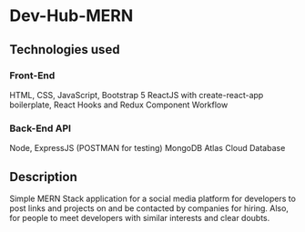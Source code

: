 # Dev-Hub-MERN
## Technologies used
### Front-End
HTML, CSS, JavaScript, Bootstrap 5
ReactJS with create-react-app boilerplate, React Hooks and Redux Component Workflow
### Back-End API
Node, ExpressJS (POSTMAN for testing)
MongoDB Atlas Cloud Database
## Description
Simple MERN Stack application for a social media platform for developers to post links and projects on and be contacted by companies for hiring. Also, for people to meet developers with similar interests and clear doubts.
